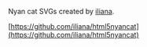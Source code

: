 Nyan cat SVGs created by [iliana](https://github.com/iliana).

[https://github.com/iliana/html5nyancat](https://github.com/iliana/html5nyancat)
